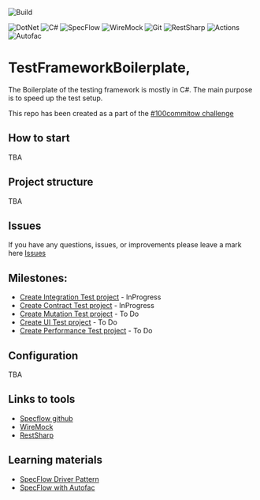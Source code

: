 ![Build](https://github.com/fszymaniak/TestFrameworkBoilerplate/actions/workflows/dotnet.yml/badge.svg?branch=main)

![DotNet](https://img.shields.io/badge/-.NET%207.0-darkviolet?style=for-the-badge&logo=.net&logoColor=white)
![C#](https://img.shields.io/badge/c%23-%23239120.svg?style=for-the-badge&logo=c-sharp&logoColor=white)
![SpecFlow](https://img.shields.io/badge/SpecFlow-blue.svg?style=for-the-badge&logo=specflow&logoColor=white)
![WireMock](https://img.shields.io/badge/WireMock-orange?style=for-the-badge&logo=wiremock&logoColor=white)
![Git](https://img.shields.io/badge/git-%23F05033.svg?style=for-the-badge&logo=git&logoColor=white)
![RestSharp](https://img.shields.io/badge/RestSharp-darkgreen?style=for-the-badge&logo=restsharp&logoColor=white)
![Actions](https://img.shields.io/badge/Actions-darkred.svg?style=for-the-badge&logo=githubactions&logoColor=white)
![Autofac](https://img.shields.io/badge/Autofac-lightgreen.svg?style=for-the-badge&logo=autofac&logoColor=white)

# TestFrameworkBoilerplate,
The Boilerplate of the testing framework is mostly in C#.
The main purpose is to speed up the test setup.

This repo has been created as a part of the [#100commitow challenge](https://100commitow.pl)

## How to start
TBA

## Project structure
TBA

## Issues
If you have any questions, issues, or improvements please leave a mark here [Issues](https://github.com/fszymaniak/TestFrameworkBoilerplate/issues)

## Milestones:
- [Create Integration Test project](https://github.com/fszymaniak/TestFrameworkBoilerplate/milestone/1) - InProgress
- [Create Contract Test project](https://github.com/fszymaniak/TestFrameworkBoilerplate/milestone/2) - InProgress
- [Create Mutation Test project](https://github.com/fszymaniak/TestFrameworkBoilerplate/milestone/3) - To Do
- [Create UI Test project](https://github.com/fszymaniak/TestFrameworkBoilerplate/milestone/4) - To Do
- [Create Performance Test project](https://github.com/fszymaniak/TestFrameworkBoilerplate/milestone/5) - To Do

## Configuration
TBA 

## Links to tools
- [Specflow github](https://github.com/SpecFlowOSS/SpecFlow)
- [WireMock](https://github.com/WireMock-Net/WireMock.Net?tab=readme-ov-file#wiremocknet)
- [RestSharp](https://restsharp.dev/intro#getting-started)

## Learning materials
- [SpecFlow Driver Pattern](https://docs.specflow.org/projects/specflow/en/latest/Guides/DriverPattern.html)
- [SpecFlow with Autofac](https://docs.specflow.org/projects/specflow/en/latest/Integrations/Autofac.html)
